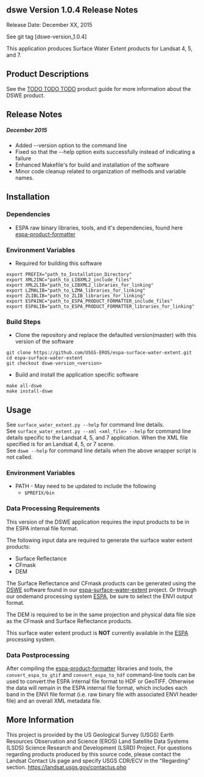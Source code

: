 ## dswe Version 1.0.4 Release Notes

Release Date: December XX, 2015

See git tag [dswe-version_1.0.4]

This application produces Surface Water Extent products for Landsat 4, 5, and 7.

## Product Descriptions
See the [TODO TODO TODO](http://landsat.usgs.gov/CDR_LSR.php) product guide for more information about the DSWE product.

## Release Notes
##### December 2015
* Added --version option to the command line
* Fixed so that the --help option exits successfully instead of indicating a failure
* Enhanced Makefile's for build and installation of the software
* Minor code cleanup related to organization of methods and variable names.

## Installation

### Dependencies
* ESPA raw binary libraries, tools, and it's dependencies, found here [espa-product-formatter](https://github.com/USGS-EROS/espa-product-formatter)

### Environment Variables
* Required for building this software
```
export PREFIX="path_to_Installation_Directory"
export XML2INC="path_to_LIBXML2_include_files"
export XML2LIB="path_to_LIBXML2_libraries_for_linking"
export LZMALIB="path_to_LZMA_libraries_for_linking"
export ZLIBLIB="path_to_ZLIB_libraries_for_linking"
export ESPAINC="path_to_ESPA_PRODUCT_FORMATTER_include_files"
export ESPALIB="path_to_ESPA_PRODUCT_FORMATTER_libraries_for_linking"

```

### Build Steps
* Clone the repository and replace the defaulted version(master) with this
  version of the software
```
git clone https://github.com/USGS-EROS/espa-surface-water-extent.git
cd espa-surface-water-extent
git checkout dswe-version_<version>
```
* Build and install the application specific software
```
make all-dswe
make install-dswe
```

## Usage
See `surface_water_extent.py --help` for command line details.<br>
See `surface_water_extent.py --xml <xml_file> --help` for command line details specific to the Landsat 4, 5, and 7 application.  When the XML file specified is for an Landsat 4, 5, or 7 scene.<br>
See `dswe --help` for command line details when the above wrapper script is not called.

### Environment Variables
* PATH - May need to be updated to include the following
  - `$PREFIX/bin`

### Data Processing Requirements
This version of the DSWE application requires the input products to be in the ESPA internal file format.

The following input data are required to generate the surface water extent products:
* Surface Reflectance
* CFmask
* DEM

The Surface Reflectance and CFmask products can be generated using the [DSWE](https://github.com/USGS-EROS/espa-surface-water-extent) software found in our [espa-surface-water-extent](https://github.com/USGS-EROS/espa-surface-water-extent) project.  Or through our ondemand processing system [ESPA](https://espa.cr.usgs.gov), be sure to select the ENVI output format.

The DEM is required to be in the same projection and physical data file size as the CFmask and Surface Reflectance products.

This surface water extent product is <b>NOT</b> currently available in the [ESPA](https://espa.cr.usgs.gov) processing system.

### Data Postprocessing
After compiling the [espa-product-formatter](https://github.com/USGS-EROS/espa-product-formatter) libraries and tools, the `convert_espa_to_gtif` and `convert_espa_to_hdf` command-line tools can be used to convert the ESPA internal file format to HDF or GeoTIFF.  Otherwise the data will remain in the ESPA internal file format, which includes each band in the ENVI file format (i.e. raw binary file with associated ENVI header file) and an overall XML metadata file.

## More Information
This project is provided by the US Geological Survey (USGS) Earth Resources
Observation and Science (EROS) Land Satellite Data Systems (LSDS) Science
Research and Development (LSRD) Project. For questions regarding products
produced by this source code, please contact the Landsat Contact Us page and
specify USGS CDR/ECV in the "Regarding" section.
https://landsat.usgs.gov/contactus.php
